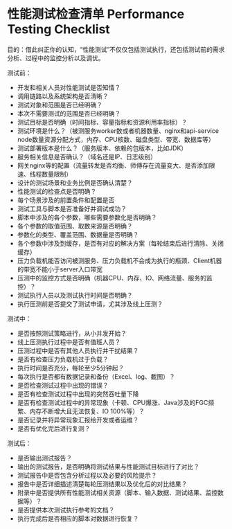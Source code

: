 

# 性能测试检查清单 Performance Testing Checklist

目的：借此纠正你的认知，“性能测试”不仅仅包括测试执行，还包括测试前的需求分析、过程中的监控分析以及调优。

测试前：

-   开发和相关人员对性能测试是否知情？
-   调用链路以及系统架构是否清晰？
-   测试对象和范围是否已经明确？
-   本次不需要测试的范围是否已经明确？
-   测试目标是否明确（时间指标、容量指标和资源利用率指标）？
-   测试环境是什么？（被测服务worker数或者机器数量、nginx和api-service node数量资源分配方式，内存、CPU核数、磁盘类型、带宽、数据库等）
-   测试部署版本是什么？（服务版本、依赖的包版本，比如JDK）
-   服务相关信息是否确认？（域名还是IP、日志级别）
-   网关nginx等的配置（流量转发是否均衡、师傅存在流量变大、是否添加限速、线程数量限制）
-   设计的测试场景和业务比例是否确认清楚？
-   性能测试的检查点是否明确？
-   每个场景涉及的前置条件和配置是否
-   测试工具与脚本是否准备好并调试成功？
-   脚本中涉及的各个参数，哪些需要参数化是否明确？
-   各个参数的取值范围、取数来源是否明确？
-   参数化的类型、覆盖范围、数据量是否明确？
-   各个参数中涉及到缓存，是否有对应的解决方案（每轮结束后进行清除、关闭缓存）
-   压力负载机能否访问被测服务、压力负载机不会成为执行的瓶颈、Client机器的带宽不能小于server入口带宽
-   压测中的监控方式是否明确（机器CPU、内存、IO、网络流量、服务的监控）？
-   测试执行人员以及测试执行时间是否明确？
-   执行压测前是否提交了测试申请，尤其涉及线上压测？

测试中：

-   是否按照测试策略进行，从小并发开始？
-   线上压测执行过程中是否有值班人员？
-   压测过程中是否有其他人员执行并干扰结果？
-   是否有检查压力负载机过于负载？
-   执行时间是否充分，每轮至少5分钟起？
-   每次执行是否都有数据记录和备份（Excel、log、截图）？
-   是否检查测试过程中出现的错误？
-   是否有检查测试过程中出现的突然吞吐量下降
-   是否有检查测试过程中的异常现象（卡顿、CPU爆涨、Java涉及的FGC频繁、内存不断增大且无法恢复、IO 100%等）？
-   是否记录并将异常现象汇报给开发或者运维？
-   是否有优化完后进行复测？

测试后：

-   是否输出测试报告？
-   输出的测试报告，是否明确将测试结果与性能测试目标进行了对比？
-   测试报告中是否包含分析过程以及必要的风险提示？
-   报告中是否详细描述清楚每轮压测结果以及优化后的对比结果？
-   附录中是否提供所有性能测试相关资源（脚本、输入数据、测试结果、监控数据等）？
-   是否提供本次测试执行参考的文档？
-   执行完成后是否相应的脚本对数据进行恢复？